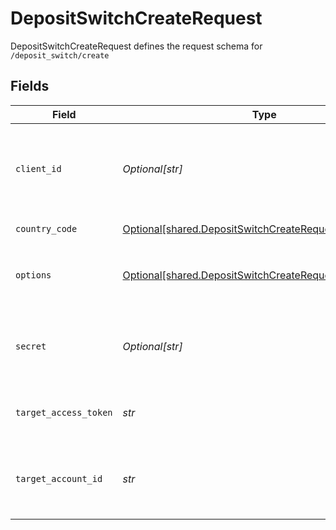 # DepositSwitchCreateRequest

DepositSwitchCreateRequest defines the request schema for `/deposit_switch/create`


## Fields

| Field                                                                                                                                            | Type                                                                                                                                             | Required                                                                                                                                         | Description                                                                                                                                      |
| ------------------------------------------------------------------------------------------------------------------------------------------------ | ------------------------------------------------------------------------------------------------------------------------------------------------ | ------------------------------------------------------------------------------------------------------------------------------------------------ | ------------------------------------------------------------------------------------------------------------------------------------------------ |
| `client_id`                                                                                                                                      | *Optional[str]*                                                                                                                                  | :heavy_minus_sign:                                                                                                                               | Your Plaid API `client_id`. The `client_id` is required and may be provided either in the `PLAID-CLIENT-ID` header or as part of a request body. |
| `country_code`                                                                                                                                   | [Optional[shared.DepositSwitchCreateRequestCountryCode]](../../models/shared/depositswitchcreaterequestcountrycode.md)                           | :heavy_minus_sign:                                                                                                                               | ISO-3166-1 alpha-2 country code standard.                                                                                                        |
| `options`                                                                                                                                        | [Optional[shared.DepositSwitchCreateRequestOptions]](../../models/shared/depositswitchcreaterequestoptions.md)                                   | :heavy_minus_sign:                                                                                                                               | Options to configure the `/deposit_switch/create` request. If provided, cannot be `null`.                                                        |
| `secret`                                                                                                                                         | *Optional[str]*                                                                                                                                  | :heavy_minus_sign:                                                                                                                               | Your Plaid API `secret`. The `secret` is required and may be provided either in the `PLAID-SECRET` header or as part of a request body.          |
| `target_access_token`                                                                                                                            | *str*                                                                                                                                            | :heavy_check_mark:                                                                                                                               | Access token for the target Item, typically provided in the Import Item response.                                                                |
| `target_account_id`                                                                                                                              | *str*                                                                                                                                            | :heavy_check_mark:                                                                                                                               | Plaid Account ID that specifies the target bank account. This account will become the recipient for a user's direct deposit.                     |
